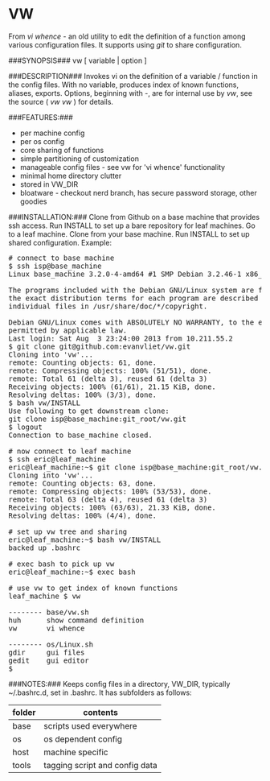 VW
==
  
From *vi whence* - an old utility to edit the definition of a function among various configuration files.  It supports using *git* to share configuration.
  
###SYNOPSIS###
vw [ variable | option ]
  
###DESCRIPTION###
Invokes vi on the definition of a variable / function in the
config files.  With no variable, produces index of known functions, aliases,
exports.  Options, beginning with -, are for internal use by *vw*, see the source ( *vw vw* ) for details.
  
###FEATURES:###
+ per machine config
+ per os config
+ core sharing of functions
+ simple partitioning of customization
+ manageable config files - see vw for 'vi whence' functionality
+ minimal home directory clutter 
+ stored in VW_DIR
+ bloatware - checkout nerd branch, has secure password storage, other goodies
  
###INSTALLATION:###
Clone from Github on a base machine that provides ssh access. Run INSTALL to set up a bare repository for leaf machines. Go to a leaf machine. Clone from your base machine. Run INSTALL to set up shared configuration. Example:
<pre>
# connect to base machine
$ ssh isp@base_machine
Linux base_machine 3.2.0-4-amd64 #1 SMP Debian 3.2.46-1 x86_64

The programs included with the Debian GNU/Linux system are free software;
the exact distribution terms for each program are described in the
individual files in /usr/share/doc/*/copyright.

Debian GNU/Linux comes with ABSOLUTELY NO WARRANTY, to the extent
permitted by applicable law.
Last login: Sat Aug  3 23:24:00 2013 from 10.211.55.2
$ git clone git@github.com:evanvliet/vw.git
Cloning into 'vw'...
remote: Counting objects: 61, done.
remote: Compressing objects: 100% (51/51), done.
remote: Total 61 (delta 3), reused 61 (delta 3)
Receiving objects: 100% (61/61), 21.15 KiB, done.
Resolving deltas: 100% (3/3), done.
$ bash vw/INSTALL 
Use following to get downstream clone:
git clone isp@base_machine:git_root/vw.git
$ logout
Connection to base_machine closed.

# now connect to leaf machine
$ ssh eric@leaf_machine 
eric@leaf_machine:~$ git clone isp@base_machine:git_root/vw.git
Cloning into 'vw'...
remote: Counting objects: 63, done.
remote: Compressing objects: 100% (53/53), done.
remote: Total 63 (delta 4), reused 61 (delta 3)
Receiving objects: 100% (63/63), 21.33 KiB, done.
Resolving deltas: 100% (4/4), done.

# set up vw tree and sharing
eric@leaf_machine:~$ bash vw/INSTALL
backed up .bashrc

# exec bash to pick up vw
eric@leaf_machine:~$ exec bash

# use vw to get index of known functions
leaf_machine $ vw

-------- base/vw.sh
huh      show command definition
vw       vi whence

-------- os/Linux.sh
gdir     gui files
gedit    gui editor
$ 
</pre>
  
###NOTES:###
Keeps config files in a directory, VW_DIR, typically ~/.bashrc.d, set in .bashrc.
It has subfolders as follows:

folder | contents
------ | --------
base   | scripts used everywhere
os     | os dependent config
host   | machine specific
tools  | tagging script and config data
